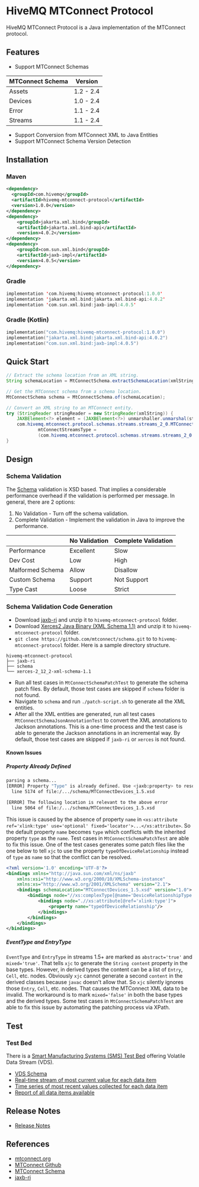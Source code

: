 # HiveMQ MTConnect Protocol

HiveMQ MTConnect Protocol is a Java implementation of the MTConnect protocol.

## Features

- Support MTConnect Schemas

| MTConnect Schema | Version   |
| ---------------- | --------- |
| Assets           | 1.2 - 2.4 |
| Devices          | 1.0 - 2.4 |
| Error            | 1.1 - 2.4 |
| Streams          | 1.1 - 2.4 |

- Support Conversion from MTConnect XML to Java Entities
- Support MTConnect Schema Version Detection

## Installation

### Maven

```xml
<dependency>
  <groupId>com.hivemq</groupId>
  <artifactId>hivemq-mtconnect-protocol</artifactId>
  <version>1.0.0</version>
</dependency>
<dependency>
    <groupId>jakarta.xml.bind</groupId>
    <artifactId>jakarta.xml.bind-api</artifactId>
    <version>4.0.2</version>
</dependency>
<dependency>
    <groupId>com.sun.xml.bind</groupId>
    <artifactId>jaxb-impl</artifactId>
    <version>4.0.5</version>
</dependency>
```

### Gradle

```kotlin
implementation 'com.hivemq:hivemq-mtconnect-protocol:1.0.0'
implementation 'jakarta.xml.bind:jakarta.xml.bind-api:4.0.2'
implementation 'com.sun.xml.bind:jaxb-impl:4.0.5'
```

### Gradle (Kotlin)

```kotlin
implementation("com.hivemq:hivemq-mtconnect-protocol:1.0.0")
implementation("jakarta.xml.bind:jakarta.xml.bind-api:4.0.2")
implementation("com.sun.xml.bind:jaxb-impl:4.0.5")
```

## Quick Start

```java
// Extract the schema location from an XML string.
String schemaLocation = MtConnectSchema.extractSchemaLocation(xmlString);

// Get the MTConnect schema from a schema location.
MtConnectSchema schema = MtConnectSchema.of(schemaLocation);

// Convert an XML string to an MTConnect entity.
try (StringReader stringReader = new StringReader(xmlString)) {
    JAXBElement<?> element = (JAXBElement<?>) unmarshaller.unmarshal(stringReader);
    com.hivemq.mtconnect.protocol.schemas.streams.streams_2_0.MTConnectStreamsType
            mtConnectStreamsType =
            (com.hivemq.mtconnect.protocol.schemas.streams.streams_2_0.MTConnectStreamsType) element.getValue();
}
```

## Design

### Schema Validation

The [Schema](https://github.com/mtconnect/schema) validation is XSD based. That implies a considerable performance overhead if the validation is performed per message. In general, there are 2 options:

1. No Validation - Turn off the schema validation.
2. Complete Validation - Implement the validation in Java to improve the performance.

|                  | No Validation | Complete Validation |
| ---------------- | ------------- | ------------------- |
| Performance      | Excellent     | Slow                |
| Dev Cost         | Low           | High                |
| Malformed Schema | Allow         | Disallow            |
| Custom Schema    | Support       | Not Support         |
| Type Cast        | Loose         | Strict              |

### Schema Validation Code Generation

- Download [jaxb-ri](https://eclipse-ee4j.github.io/jaxb-ri/) and unzip it to `hivemq-mtconnect-protocol` folder.
- Download [Xerces2 Java Binary (XML Schema 1.1)](https://xerces.apache.org/mirrors.cgi) and unzip it to `hivemq-mtconnect-protocol` folder.
- `git clone https://github.com/mtconnect/schema.git` to to `hivemq-mtconnect-protocol` folder. Here is a sample directory structure.

```
hivemq-mtconnect-protocol
├── jaxb-ri
├── schema
└── xerces-2_12_2-xml-schema-1.1
```

- Run all test cases in `MtConnectSchemaPatchTest` to generate the schema patch files. By default, those test cases are skipped if `schema` folder is not found.
- Navigate to `schema` and run `./patch-script.sh` to generate all the XML entities.
- After all the XML entities are generated, run all test cases `MtConnectSchemaJsonAnnotationTest` to convert the XML annotations to Jackson annotations. This is a one-time process and the test case is able to generate the Jackson annotations in an incremental way. By default, those test cases are skipped if `jaxb-ri` or `xerces` is not found.

#### Known Issues

##### Property Already Defined

```sh
parsing a schema...
[ERROR] Property "Type" is already defined. Use <jaxb:property> to resolve this conflict.
  line 5174 of file:/.../schema/MTConnectDevices_1.5.xsd

[ERROR] The following location is relevant to the above error
  line 5064 of file:/.../schema/MTConnectDevices_1.5.xsd
```

This issue is caused by the absence of property `name` in `<xs:attribute ref='xlink:type' use='optional' fixed='locator'>...</xs:attribute>`. So the default property `name` becomes `type` which conflicts with the inherited property `type` as the `name`. Test cases in `MtConnectSchemaPatchTest` are able to fix this issue. One of the test cases generates some patch files like the one below to tell `xjc` to use the property `typeOfDeviceRelationship` instead of `type` as `name` so that the conflict can be resolved.

```xml
<?xml version='1.0' encoding='UTF-8'?>
<bindings xmlns="http://java.sun.com/xml/ns/jaxb"
    xmlns:xsi="http://www.w3.org/2000/10/XMLSchema-instance"
    xmlns:xs="http://www.w3.org/2001/XMLSchema" version="2.1">
    <bindings schemaLocation="MTConnectDevices_1.5.xsd" version="1.0">
        <bindings node="//xs:complexType[@name='DeviceRelationshipType']">
            <bindings node=".//xs:attribute[@ref='xlink:type']">
                <property name="typeOfDeviceRelationship"/>
            </bindings>
        </bindings>
    </bindings>
</bindings>
```

##### EventType and EntryType

`EventType` and `EntryType` in streams 1.5+ are marked as `abstract='true'` and `mixed='true'`. That tells `xjc` to generate the `String content` property in the base types. However, in derived types the content can be a list of `Entry`, `Cell`, etc. nodes. Obviously `xjc` cannot generate a second `content` in the derived classes because `javac` doesn't allow that. So `xjc` silently ignores those `Entry`, `Cell`, etc. nodes. That causes the MTConnect XML data to be invalid. The workaround is to mark `mixed='false'` in both the base types and the derived types. Some test cases in `MtConnectSchemaPatchTest` are able to fix this issue by automating the patching process via XPath.

## Test

### Test Bed

There is a [Smart Manufacturing Systems (SMS) Test Bed](https://www.nist.gov/laboratories/tools-instruments/smart-manufacturing-systems-sms-test-bed) offering Volatile Data Stream (VDS).

- [VDS Schema](https://smstestbed.nist.gov/vds)
- [Real-time stream of most current value for each data item](https://smstestbed.nist.gov/vds/current)
- [Time series of most recent values collected for each data item](https://smstestbed.nist.gov/vds/sample)
- [Report of all data items available](https://smstestbed.nist.gov/vds/probe)

## Release Notes

- [Release Notes](RELEASE-NOTES.md)

## References

- [mtconnect.org](https://www.mtconnect.org/)
- [MTConnect Github](http://www.github.com/mtconnect)
- [MTConnect Schema](https://github.com/mtconnect/schema)
- [jaxb-ri](https://eclipse-ee4j.github.io/jaxb-ri/)
